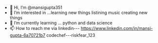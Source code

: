 - 👋 Hi, I’m @mansigupta351
- 👀 I’m interested in ...learning new things
                           listining music
                           creating new things
- 🌱 I’m currently learning ... python and data science 
- 📫 How to reach me  via linkedin--- https://www.linkedin.com/in/mansi-gupta-6a70721b7
                           codechef---riskfear_123

<!---
mansigupta351/mansigupta351 is a ✨ special ✨ repository because its `README.md` (this file) appears on your GitHub profile.
You can click the Preview link to take a look at your changes.
--->
